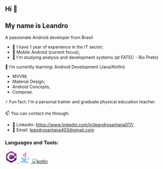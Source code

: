 ## Hi 👋 
## My name is Leandro
A passionate Android developer from Brasil

 - 🎯 I have 1 year of experience in the IT sector;
 - 🎯 Mobile Android (current focus);
 - 🎯 I'm studying  analysis and development systems (at FATEC - Rio Preto)

 🌱 I’m currently learning: Android Development (Java/Kotlin)

* MVVM;
* Material Design;
* Android Concepts;
* Compose.

⚡ Fun fact: I'm a personal trainer and graduate physical education teacher.

📫 You can contact me through:
* 🎯 Linkedin: https://www.linkedin.com/in/leandrosantana017/
* 🎯 Email: leandrosantana403@gmail.com

<h3 align="left">Languages and Tools:</h3>
<p align="left"> <a href="https://www.w3schools.com/cs/" target="_blank" rel="noreferrer"> 
<img src="https://raw.githubusercontent.com/devicons/devicon/master/icons/csharp/csharp-original.svg" alt="csharp" width="40" height="40"/> 
</a> 
<a href="https://www.java.com" target="_blank" rel="noreferrer"> 
<img src="https://raw.githubusercontent.com/devicons/devicon/master/icons/java/java-original.svg" alt="java" width="40" height="40"/> 
</a> 
<a href="https://kotlinlang.org" target="_blank" rel="noreferrer"> 
<img src="https://www.vectorlogo.zone/logos/kotlinlang/kotlinlang-icon.svg" alt="kotlin" width="40" height="40"/> 
</a> 
</p>
